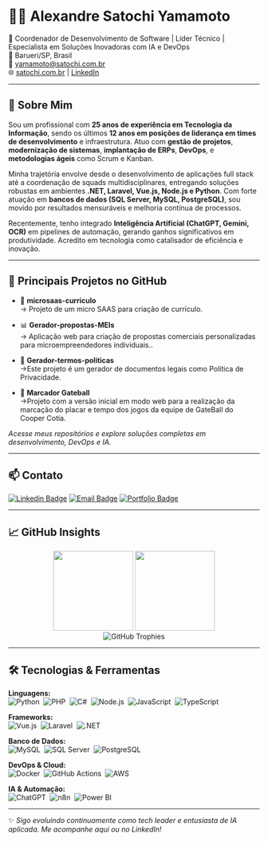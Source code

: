 # 👨‍💻 Alexandre Satochi Yamamoto

🚀 Coordenador de Desenvolvimento de Software | Líder Técnico | Especialista em Soluções Inovadoras com IA e DevOps  
📍 Barueri/SP, Brasil  
📧 yamamoto@satochi.com.br  
🌐 [satochi.com.br](https://satochi.com.br) | [LinkedIn](https://linkedin.com/in/alexyamamoto)

---

## 📌 Sobre Mim

Sou um profissional com **25 anos de experiência em Tecnologia da Informação**, sendo os últimos **12 anos em posições de liderança em times de desenvolvimento** e infraestrutura. Atuo com **gestão de projetos**, **modernização de sistemas**, **implantação de ERPs**, **DevOps**, e **metodologias ágeis** como Scrum e Kanban.  

Minha trajetória envolve desde o desenvolvimento de aplicações full stack até a coordenação de squads multidisciplinares, entregando soluções robustas em ambientes **.NET, Laravel, Vue.js, Node.js e Python**. Com forte atuação em **bancos de dados (SQL Server, MySQL, PostgreSQL)**, sou movido por resultados mensuráveis e melhoria contínua de processos.  

Recentemente, tenho integrado **Inteligência Artificial (ChatGPT, Gemini, OCR)** em pipelines de automação, gerando ganhos significativos em produtividade. Acredito em tecnologia como catalisador de eficiência e inovação.

---

## 📁 Principais Projetos no GitHub

- 🎯 **microsaas-curriculo**  
  → Projeto de um micro SAAS para criação de currículo.

- 📊 **Gerador-propostas-MEIs**  
  → Aplicação web para criação de propostas comerciais personalizadas para microempreendedores individuais..

- 🧠 **Gerador-termos-politicas**  
  →Este projeto é um gerador de documentos legais como Política de Privacidade.

- 🧠 **Marcador Gateball**  
  →Projeto com a versão inicial em modo web para a realização da marcação do placar e tempo dos jogos da equipe de GateBall do Cooper Cotia.

*Acesse meus repositórios e explore soluções completas em desenvolvimento, DevOps e IA.*

---
## 📫 Contato

<div align="left">

[![Linkedin Badge](https://img.shields.io/badge/-Linkedin-05122A?style=for-the-badge&logo=Linkedin&logoColor=white)](https://linkedin.com/in/alexyamamoto)
[![Email Badge](https://img.shields.io/badge/-EMAIL-05122A?style=for-the-badge&logo=minutemailer&logoColor=white)](mailto:yamamoto@satochi.com.br)
[![Portfolio Badge](https://img.shields.io/badge/-PORTFOLIO-05122A?style=for-the-badge&logo=OpenProject&logoColor=white)](https://satochi.com.br)

</div>

---

## 📈 GitHub Insights

<div align="center">
  <img height="160em" src="https://github-readme-stats.vercel.app/api?username=satochi-yamamoto&show_icons=true&theme=transparent"/>
  <img height="160em" src="https://github-readme-stats.vercel.app/api/top-langs/?username=satochi-yamamoto&layout=compact&theme=transparent"/>
</div>

<div align="center">
  <img src="https://github-profile-trophy.vercel.app/?username=satochi-yamamoto&theme=flat&column=7" alt="GitHub Trophies"/>
</div>

---

## 🛠️ Tecnologias & Ferramentas

**Linguagens:**  
![Python](https://img.shields.io/badge/python-05122A?style=for-the-badge&logo=python)&nbsp;
![PHP](https://img.shields.io/badge/php-05122A?style=for-the-badge&logo=php)&nbsp;
![C#](https://img.shields.io/badge/csharp-05122A?style=for-the-badge&logo=csharp)&nbsp;
![Node.js](https://img.shields.io/badge/node.js-05122A?style=for-the-badge&logo=node.js)&nbsp;
![JavaScript](https://img.shields.io/badge/javascript-05122A?style=for-the-badge&logo=javascript)&nbsp;
![TypeScript](https://img.shields.io/badge/typescript-05122A?style=for-the-badge&logo=typescript)&nbsp;

**Frameworks:**  
![Vue.js](https://img.shields.io/badge/vuejs-05122A?style=for-the-badge&logo=vue.js)&nbsp;
![Laravel](https://img.shields.io/badge/laravel-05122A?style=for-the-badge&logo=laravel)&nbsp;
![.NET](https://img.shields.io/badge/.NET-05122A?style=for-the-badge&logo=dotnet)&nbsp;

**Banco de Dados:**  
![MySQL](https://img.shields.io/badge/mysql-05122A?style=for-the-badge&logo=mysql)&nbsp;
![SQL Server](https://img.shields.io/badge/sqlserver-05122A?style=for-the-badge&logo=microsoftsqlserver)&nbsp;
![PostgreSQL](https://img.shields.io/badge/postgresql-05122A?style=for-the-badge&logo=postgresql)&nbsp;

**DevOps & Cloud:**  
![Docker](https://img.shields.io/badge/docker-05122A?style=for-the-badge&logo=docker)&nbsp;
![GitHub Actions](https://img.shields.io/badge/github_actions-05122A?style=for-the-badge&logo=github)&nbsp;
![AWS](https://img.shields.io/badge/aws-05122A?style=for-the-badge&logo=amazonaws)&nbsp;

**IA & Automação:**  
![ChatGPT](https://img.shields.io/badge/chatgpt-05122A?style=for-the-badge&logo=openai)&nbsp;
![n8n](https://img.shields.io/badge/n8n-05122A?style=for-the-badge&logo=n8n)&nbsp;
![Power BI](https://img.shields.io/badge/powerbi-05122A?style=for-the-badge&logo=powerbi)&nbsp;

---

✨ *Sigo evoluindo continuamente como tech leader e entusiasta de IA aplicada. Me acompanhe aqui ou no LinkedIn!*
